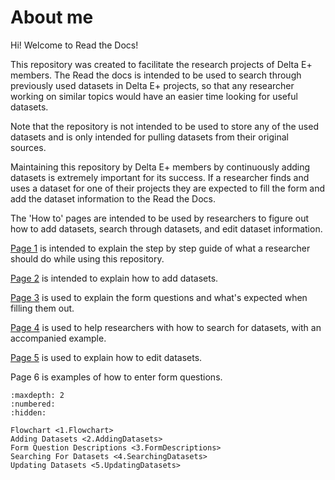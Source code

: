 # **About me**

Hi! Welcome to Read the Docs!

This repository was created to facilitate the research projects of Delta E+ members. The Read the docs is intended to be used to search through previously used datasets in Delta E+ projects, so that any researcher working on similar topics would have an easier time looking for useful datasets.

Note that the repository is not intended to be used to store any of the used datasets and is only intended for pulling datasets from their original sources.

Maintaining this repository by Delta E+ members by continuously adding datasets is extremely important for its success. If a researcher finds and uses a dataset for one of their projects they are expected to fill the form and add the dataset information to the Read the Docs.

The 'How to' pages are intended to be used by researchers to figure out how to add datasets, search through datasets, and edit dataset information.

[Page 1](1.Flowchart) is intended to explain the step by step guide of what a researcher should do while using this repository.

[Page 2](2.AddingDatasets) is intended to explain how to add datasets.

[Page 3](3.FormDescriptions) is used to explain the form questions and what's expected when filling them out.

[Page 4](4.SearchingDatasets) is used to help researchers with how to search for datasets, with an accompanied example.

[Page 5](5.UpdatingDatasets) is used to explain how to edit datasets.

Page 6 is examples of how to enter form questions.

```{toctree}
:maxdepth: 2
:numbered:
:hidden:

Flowchart <1.Flowchart>
Adding Datasets <2.AddingDatasets>
Form Question Descriptions <3.FormDescriptions>
Searching For Datasets <4.SearchingDatasets>
Updating Datasets <5.UpdatingDatasets>
```